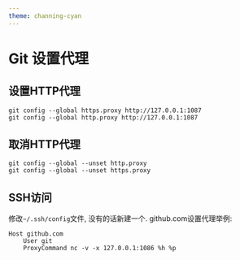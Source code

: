 ```yaml
---
theme: channing-cyan
---
```

# Git 设置代理
## 设置HTTP代理
```
git config --global https.proxy http://127.0.0.1:1087
git config --global http.proxy http://127.0.0.1:1087
```

## 取消HTTP代理
```
git config --global --unset http.proxy
git config --global --unset https.proxy
```

## SSH访问
修改`~/.ssh/config`文件, 没有的话新建一个. github.com设置代理举例:
```
Host github.com
    User git
    ProxyCommand nc -v -x 127.0.0.1:1086 %h %p
```
